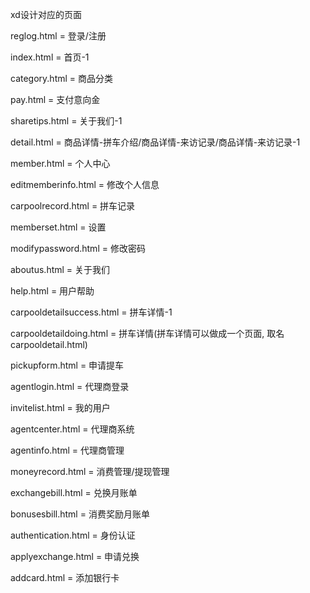 
xd设计对应的页面

reglog.html = 登录/注册

index.html = 首页-1

category.html = 商品分类

pay.html = 支付意向金

sharetips.html = 关于我们-1

detail.html = 商品详情-拼车介绍/商品详情-来访记录/商品详情-来访记录-1

member.html = 个人中心

editmemberinfo.html = 修改个人信息

carpoolrecord.html = 拼车记录

memberset.html = 设置

modifypassword.html = 修改密码

aboutus.html = 关于我们

help.html = 用户帮助

carpooldetailsuccess.html = 拼车详情-1

carpooldetaildoing.html = 拼车详情(拼车详情可以做成一个页面, 取名carpooldetail.html)

pickupform.html = 申请提车

agentlogin.html = 代理商登录

invitelist.html = 我的用户

agentcenter.html = 代理商系统

agentinfo.html = 代理商管理

moneyrecord.html = 消费管理/提现管理

exchangebill.html = 兑换月账单

bonusesbill.html = 消费奖励月账单

authentication.html = 身份认证

applyexchange.html = 申请兑换

addcard.html = 添加银行卡
